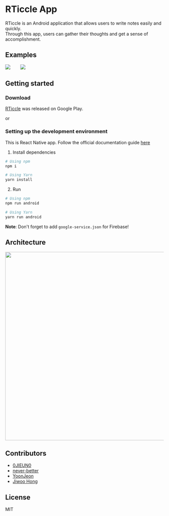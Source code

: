 # RTiccle App
RTiccle is an Android application that allows users to write notes easily and quickly.  
Through this app, users can gather their thoughts and get a sense of accomplishment.

## Examples
<img src='https://user-images.githubusercontent.com/51810552/153765938-abcff20f-c5c4-4659-98cb-a406ddaee8d0.gif'>&nbsp;&nbsp;&nbsp;&nbsp;&nbsp;&nbsp;&nbsp;&nbsp;<img src='https://user-images.githubusercontent.com/51810552/153765840-0f984665-1f30-4d34-953d-37cdc49a38f4.gif'>

## Getting started
### Download
[RTiccle](https://play.google.com/store/apps/details?id=com.rticcle&hl=en_US&gl=US) was released on Google Play.

or

### Setting up the development environment
This is React Native app. Follow the official documentation guide [here](https://reactnative.dev/docs/environment-setup)  
1. Install dependencies  
```bash
# Using npm
npm i

# Using Yarn
yarn install
```
2. Run
```bash
# Using npm
npm run android

# Using Yarn
yarn run android
```
**Note**: Don't forget to add `google-service.json` for Firebase!

## Architecture
<img src='https://user-images.githubusercontent.com/51810552/153796431-d3c32eae-57b6-4c32-9ac5-f6e88cd14eb3.png' width='600'>

## Contributors
- [0JIEUN0](https://github.com/0JIEUN0)
- [never-better](https://github.com/never-better)
- [YoonJeon](https://github.com/bella0413)
- [Jiwoo Hong](https://github.com/Hongji0611)

## License
MIT
